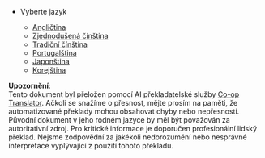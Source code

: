 <!--
CO_OP_TRANSLATOR_METADATA:
{
  "original_hash": "b918f72764505b503a4c2889a438b8d7",
  "translation_date": "2025-05-20T11:24:33+00:00",
  "source_file": "docs/_navbar.md",
  "language_code": "cs"
}
-->
* Vyberte jazyk

    * [Angličtina](../../../../../../..)
    * [Zjednodušená čínština](../../../../../../../translations/cn)
    * [Tradiční čínština](../../../../../../../translations/tw)
    * [Portugalština](../../../../../../../translations/pt-br)
    * [Japonština](../../../../../../../translations/ja-jp)
    * [Korejština](../../../../../../../translations/ko)

**Upozornění**:  
Tento dokument byl přeložen pomocí AI překladatelské služby [Co-op Translator](https://github.com/Azure/co-op-translator). Ačkoli se snažíme o přesnost, mějte prosím na paměti, že automatizované překlady mohou obsahovat chyby nebo nepřesnosti. Původní dokument v jeho rodném jazyce by měl být považován za autoritativní zdroj. Pro kritické informace je doporučen profesionální lidský překlad. Nejsme zodpovědní za jakékoli nedorozumění nebo nesprávné interpretace vyplývající z použití tohoto překladu.